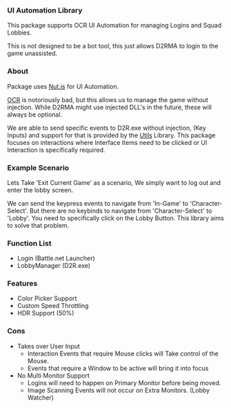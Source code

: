 ### UI Automation Library
This package supports OCR UI Automation for managing Logins and Squad Lobbies.

This is not designed to be a bot tool, this just allows D2RMA to login to the game unassisted.

### About
Package uses [Nut.js](https://nutjs.dev/) for UI Automation.

[OCR](https://en.wikipedia.org/wiki/Optical_character_recognition) is notoriously bad, but this allows us to manage the game without injection. While D2RMA might use injected DLL's in the future, these will always be optional.

We are able to send specific events to D2R.exe without injection, (Key Inputs) and support for that is provided by the [Utils](packages\utils\src\window) Library. This package focuses on interactions where Interface Items need to be clicked or UI Interaction is specifically required.

### Example Scenario
Lets Take 'Exit Current Game' as a scenario, We simply want to log out and enter the lobby screen.

We can send the keypress events to navigate from 'In-Game' to 'Character-Select'. But there are no keybinds to navigate from 'Character-Select' to 'Lobby'. You need to specifically click on the Lobby Button. This library aims to solve that problem.

### Function List
- Login (Battle.net Launcher)
- LobbyManager (D2R.exe)

### Features
- Color Picker Support
- Custom Speed Throttling
- HDR Support (50%)

### Cons
- Takes over User Input 
    * Interaction Events that require Mouse clicks will Take control of the Mouse.
    * Events that require a Window to be active will bring it into focus
- No Multi Monitor Support 
    * Logins will need to happen on Primary Monitor before being moved.
    * Image Scanning Events will not occur on Extra Monitors. (Lobby Watcher)
